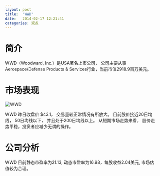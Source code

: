 ```yaml
---
layout: post
title:  "WWD"
date:   2014-02-17 12:21:41
categories: 观点
---
```


# 简介
WWD（Woodward, Inc.）是USA著名上市公司，
公司主要从事Aerospace/Defense Products & Services行业，当前市值2918.9百万美元。

# 市场表现

![WWD](http://finviz.com/chart.ashx?t=WWD&ty=c&ta=1&p=d&s=l)

WWD 昨日收盘价 $43.1，
交易量较正常情况有所放大。
目前股价接近20日均线，
50日均线以下，
并且处于200日均线以上。
从短期市场走势来看，
股价走势平稳，投资者应减少无谓的操作。

# 公司分析
WWD 目前静态市盈率为21.13, 动态市盈率为16.98，每股收益2.04美元,
市场估值较为合理。
